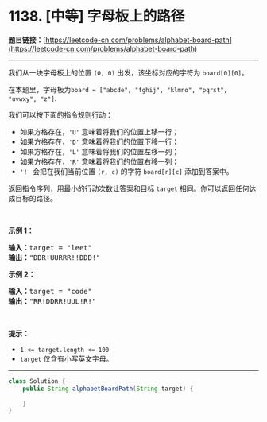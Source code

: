 # 1138. [中等] 字母板上的路径

**题目链接：**[https://leetcode-cn.com/problems/alphabet-board-path](https://leetcode-cn.com/problems/alphabet-board-path)

---

<div class="content__1Y2H">
 <div class="notranslate">
  <p>我们从一块字母板上的位置&nbsp;<code>(0, 0)</code>&nbsp;出发，该坐标对应的字符为&nbsp;<code>board[0][0]</code>。</p> 
  <p>在本题里，字母板为<code>board = ["abcde", "fghij", "klmno", "pqrst", "uvwxy", "z"]</code>.</p> 
  <p>我们可以按下面的指令规则行动：</p> 
  <ul> 
   <li>如果方格存在，<code>'U'</code>&nbsp;意味着将我们的位置上移一行；</li> 
   <li>如果方格存在，<code>'D'</code>&nbsp;意味着将我们的位置下移一行；</li> 
   <li>如果方格存在，<code>'L'</code>&nbsp;意味着将我们的位置左移一列；</li> 
   <li>如果方格存在，<code>'R'</code>&nbsp;意味着将我们的位置右移一列；</li> 
   <li><code>'!'</code>&nbsp;会把在我们当前位置 <code>(r, c)</code> 的字符&nbsp;<code>board[r][c]</code>&nbsp;添加到答案中。</li> 
  </ul> 
  <p>返回指令序列，用最小的行动次数让答案和目标&nbsp;<code>target</code>&nbsp;相同。你可以返回任何达成目标的路径。</p> 
  <p>&nbsp;</p> 
  <p><strong>示例 1：</strong></p> 
  <pre class="language-text"><strong>输入：</strong>target = "leet"
<strong>输出：</strong>"DDR!UURRR!!DDD!"
</pre> 
  <p><strong>示例 2：</strong></p> 
  <pre class="language-text"><strong>输入：</strong>target = "code"
<strong>输出：</strong>"RR!DDRR!UUL!R!"
</pre> 
  <p>&nbsp;</p> 
  <p><strong>提示：</strong></p> 
  <ul> 
   <li><code>1 &lt;= target.length &lt;= 100</code></li> 
   <li><code>target</code>&nbsp;仅含有小写英文字母。</li> 
  </ul> 
 </div>
</div>

---

```java
class Solution {
    public String alphabetBoardPath(String target) {
        
    }
}
```